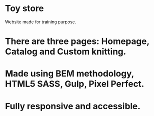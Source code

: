 # Toy store
Website made for training purpose. 
# There are three pages: Homepage, Catalog and Custom knitting.
# Made using BEM methodology, HTML5 SASS, Gulp, Pixel Perfect.
# Fully responsive and accessible. 

